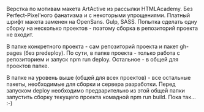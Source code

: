Верстка по мотивам макета ArtActive из рассылки HTMLAcademy. Без Perfect-Pixel'ного фанатизма и с некоторыми упрощениями.
Платный шрифт макета заменен на OpenSans.
Gulp, SASS. Попытка сделать одну сборку на несколько проектов - поэтому сборка в репозиторий проекта не входит.

В папке конкретного проекта  - сам репозиторий проекта и пакет gh-pages (без predeploy). По сути, в папке проекта - только работа с репозиторием и запуск npm run deploy. Остальное - в общей для проектов папке.

В папке на уровень выше (общей для всех проектов) - все остальные пакеты, необходимые для сборки и сервера разработки. Перед запуском deploy необходимо предварительно из этой общей папки запустить сборку текущего проекта комадной npm run build. Пока так... :-)
